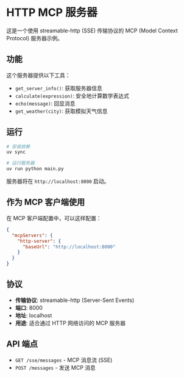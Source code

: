 # HTTP MCP 服务器

这是一个使用 streamable-http (SSE) 传输协议的 MCP (Model Context Protocol) 服务器示例。

## 功能

这个服务器提供以下工具：

- `get_server_info()`: 获取服务器信息
- `calculate(expression)`: 安全地计算数学表达式
- `echo(message)`: 回显消息
- `get_weather(city)`: 获取模拟天气信息

## 运行

```bash
# 安装依赖
uv sync

# 运行服务器
uv run python main.py
```

服务器将在 `http://localhost:8000` 启动。

## 作为 MCP 客户端使用

在 MCP 客户端配置中，可以这样配置：

```json
{
  "mcpServers": {
    "http-server": {
      "baseUrl": "http://localhost:8000"
    }
  }
}
```

## 协议

- **传输协议**: streamable-http (Server-Sent Events)
- **端口**: 8000
- **地址**: localhost
- **用途**: 适合通过 HTTP 网络访问的 MCP 服务器

## API 端点

- `GET /sse/messages` - MCP 消息流 (SSE)
- `POST /messages` - 发送 MCP 消息

